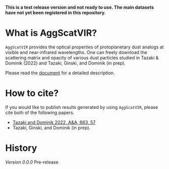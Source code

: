 **This is a test release version and not ready to use. The main datasets have not yet been registered in this repository.**

# What is AggScatVIR?

`AggScatVIR` provides the optical properties of protoplanetary dust analogs at visible and near-infrared wavelengths. One can freely download the scattering matrix and opacity of various dust particles studied in Tazaki & Dominik (2022) and Tazaki, Ginski, and Dominik (in prep).

Please read the [document](https://rtazaki1205.github.io/AggScatVIR/) for a detailed description.

# How to cite?

If you would like to publish results generated by using `AggScatVIR`, please cite both of the following papers.
 - [Tazaki and Dominik 2022, A&A, 663, 57](https://ui.adsabs.harvard.edu/abs/2022A%26A...663A..57T)
 - Tazaki, Ginski, and Dominik (in prep).

# History
*Version 0.0.0* Pre-release
